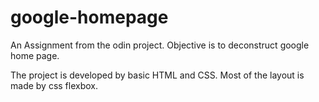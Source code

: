 # google-homepage
An Assignment from the odin project. Objective is to deconstruct google home page.

The project is developed by basic HTML and CSS. Most of the layout is made by css flexbox.
